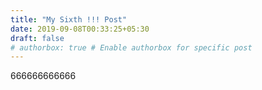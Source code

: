 ```yaml
---
title: "My Sixth !!! Post"
date: 2019-09-08T00:33:25+05:30
draft: false
# authorbox: true # Enable authorbox for specific post
---
```


666666666666